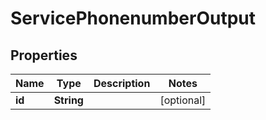 

# ServicePhonenumberOutput

## Properties

Name | Type | Description | Notes
------------ | ------------- | ------------- | -------------
**id** | **String** |  |  [optional]





